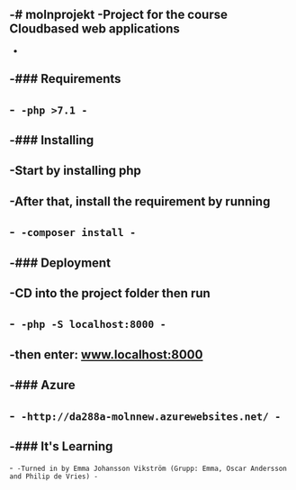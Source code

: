-# molnprojekt
-Project for the course Cloudbased web applications
-
-
-### Requirements
-
-```
-php >7.1
-```
-
-### Installing
-
-Start by installing php
-
-After that, install the requirement by running
-
-```
-composer install
-```
-
-### Deployment
-
-CD into the project folder then run
-
-```
-php -S localhost:8000
-```
-
-then enter: www.localhost:8000
-
-### Azure
-
-```
-http://da288a-molnnew.azurewebsites.net/
-```
-
-### It's Learning
-
-```
-Turned in by Emma Johansson Vikström (Grupp: Emma, Oscar Andersson and Philip de Vries)
-```
